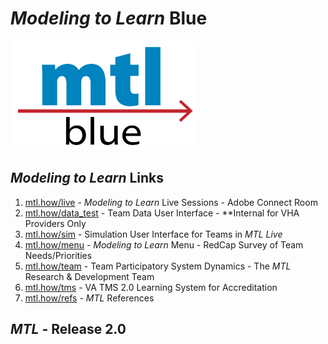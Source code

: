 # _Modeling to Learn_ Blue

[<img src = "https://github.com/lzim/teampsd/blob/master/resources/logos/mtl_how_blue.png"
     height = "175" width = "300">](https://github.com/lzim/mtl)

## *Modeling to Learn* Links

1. [mtl.how/live](https://www.mtl.how/live) - _Modeling to Learn_ Live Sessions - Adobe Connect Room
2. [mtl.how/data_test](https://www.mtl.how/data_test) - Team Data User Interface - **Internal for VHA Providers Only
3. [mtl.how/sim](https://www.mtl.how/sim) - Simulation User Interface for Teams in _MTL Live_
4. [mtl.how/menu](https://www.mtl.how/menu) - _Modeling to Learn_ Menu - RedCap Survey of Team Needs/Priorities
5. [mtl.how/team](https://www.mtl.how/team) - Team Participatory System Dynamics - The _MTL_ Research & Development Team
6. [mtl.how/tms](https://www.mtl.how/tms) - VA TMS 2.0 Learning System for Accreditation
7. [mtl.how/refs](https://www.mtl.how/refs) - _MTL_ References

## _MTL_ - Release 2.0
